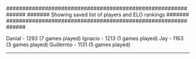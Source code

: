 ##############################################################
####### Showing saved list of players and ELO rankings #######
##############################################################

Danial - 1293 (7 games played)
Ignacio - 1213 (1 games played)
Jay - 1163 (3 games played)
Guillermo - 1131 (5 games played)

--------------------------------------------------------------
